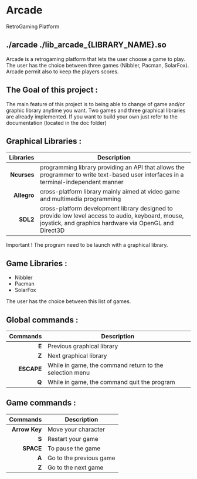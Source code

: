 # Arcade
RetroGaming Platform

./arcade ./lib_arcade_{LIBRARY_NAME}.so
----------------------------------------  

Arcade is a retrogaming platform that lets the user choose a game to play. The user has the choice between three games (Nibbler, Pacman, SolarFox). Arcade permit also to keep the players scores.  

The Goal of this project :
--------------------------

The main feature of this project is to being able to change of game and/or graphic library anytime you want.
Two games and three graphical libraries are already implemented. If you want to build your own just refer to the documentation (located in the doc folder)  

Graphical Libraries :
---------------------

| Libraries   | Description                                                                                                                                                |
| ----------: | ---------------------------------------------------------------------------------------------------------------------------------------------------------- |
| **Ncurses** | programming library providing an API that allows the programmer to write text-based user interfaces in a terminal-independent manner                       |
| **Allegro** | cross-platform library mainly aimed at video game and multimedia programming                                                                               |
| **SDL2**    | cross-platform development library designed to provide low level access to audio, keyboard, mouse, joystick, and graphics hardware via OpenGL and Direct3D |

Important ! The program need to be launch with a graphical library.  

Game Libraries :
---------------------

* Nibbler
* Pacman
* SolarFox

The user has the choice between this list of games.  

Global commands :
-----------------

| Commands   | Description                                             |
| ---------: | ------------------------------------------------------- |
| **E**      | Previous graphical library                              |
| **Z**      | Next graphical library                                  |
| **ESCAPE** | While in game, the command return to the selection menu |
| **Q**      | While in game, the command quit the program             |


Game commands :
-----------------

| Commands      | Description             |
| ------------: | ----------------------- |
| **Arrow Key** | Move your character     |
| **S**         | Restart your game       |
| **SPACE**     | To pause the game       |
| **A**         | Go to the previous game |
| **Z**         | Go to the next game     |

